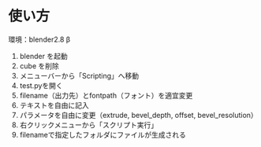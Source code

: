 

# 使い方

環境：blender2.8 β

1. blender を起動
1. cube を削除
1. メニューバーから「Scripting」へ移動
1. test.pyを開く
1. filename（出力先）とfontpath（フォント）を適宜変更
1. テキストを自由に記入
1. パラメータを自由に変更（extrude, bevel_depth, offset, bevel_resolution）
1. 右クリックメニューから「スクリプト実行」
1. filenameで指定したフォルダにファイルが生成される

